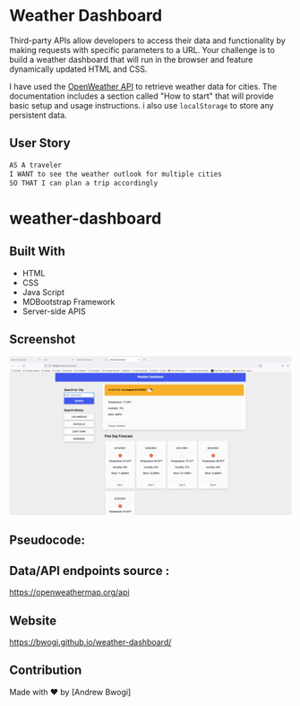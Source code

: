 # Weather Dashboard

Third-party APIs allow developers to access their data and functionality by making requests with specific parameters to a URL. Your challenge is to build a weather dashboard that will run in the browser and feature dynamically updated HTML and CSS.

I have used the [OpenWeather API](https://openweathermap.org/api) to retrieve weather data for cities. The documentation includes a section called "How to start" that will provide basic setup and usage instructions. i also use `localStorage` to store any persistent data.

## User Story

```
AS A traveler
I WANT to see the weather outlook for multiple cities
SO THAT I can plan a trip accordingly
```
# weather-dashboard
## Built With
* HTML
* CSS
* Java Script
* MDBootstrap Framework
* Server-side APIS 

## Screenshot
![screenshot](./assets/img/localStorageWeatherScreenshort.png?raw=true "Weather App Screenshot")

## Pseudocode:
## Data/API endpoints source :
https://openweathermap.org/api
## Website
https://bwogi.github.io/weather-dashboard/

## Contribution
Made with ❤️ by [Andrew Bwogi]
